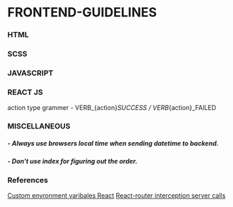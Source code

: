 # FRONTEND-GUIDELINES

### HTML

### SCSS

### JAVASCRIPT

### REACT JS

action type grammer - VERB_{action}_SUCCESS / VERB_{action}_FAILED

### MISCELLANEOUS
##### - Always use browsers local time when sending datetime to backend.

##### - Don't use index for figuring out the order.

### References
[Custom envronment varibales React](https://facebook.github.io/create-react-app/docs/adding-custom-environment-variables)
[React-router interception server calls](https://github.com/ReactTraining/react-router/issues/5520)
